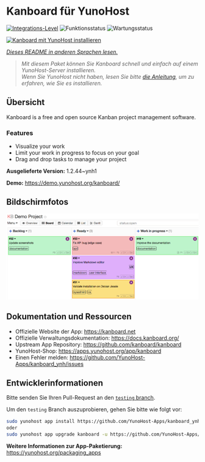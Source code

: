 <!--
N.B.: Diese README wurde automatisch von <https://github.com/YunoHost/apps/tree/master/tools/readme_generator> generiert.
Sie darf NICHT von Hand bearbeitet werden.
-->

# Kanboard für YunoHost

[![Integrations-Level](https://apps.yunohost.org/badge/integration/kanboard)](https://ci-apps.yunohost.org/ci/apps/kanboard/)
![Funktionsstatus](https://apps.yunohost.org/badge/state/kanboard)
![Wartungsstatus](https://apps.yunohost.org/badge/maintained/kanboard)

[![Kanboard mit YunoHost installieren](https://install-app.yunohost.org/install-with-yunohost.svg)](https://install-app.yunohost.org/?app=kanboard)

*[Dieses README in anderen Sprachen lesen.](./ALL_README.md)*

> *Mit diesem Paket können Sie Kanboard schnell und einfach auf einem YunoHost-Server installieren.*  
> *Wenn Sie YunoHost nicht haben, lesen Sie bitte [die Anleitung](https://yunohost.org/install), um zu erfahren, wie Sie es installieren.*

## Übersicht

Kanboard is a free and open source Kanban project management software.

### Features

- Visualize your work
- Limit your work in progress to focus on your goal
- Drag and drop tasks to manage your project


**Ausgelieferte Version:** 1.2.44~ynh1

**Demo:** <https://demo.yunohost.org/kanboard/>

## Bildschirmfotos

![Bildschirmfotos von Kanboard](./doc/screenshots/board.png)

## Dokumentation und Ressourcen

- Offizielle Website der App: <https://kanboard.net>
- Offizielle Verwaltungsdokumentation: <https://docs.kanboard.org/>
- Upstream App Repository: <https://github.com/kanboard/kanboard>
- YunoHost-Shop: <https://apps.yunohost.org/app/kanboard>
- Einen Fehler melden: <https://github.com/YunoHost-Apps/kanboard_ynh/issues>

## Entwicklerinformationen

Bitte senden Sie Ihren Pull-Request an den [`testing` branch](https://github.com/YunoHost-Apps/kanboard_ynh/tree/testing).

Um den `testing` Branch auszuprobieren, gehen Sie bitte wie folgt vor:

```bash
sudo yunohost app install https://github.com/YunoHost-Apps/kanboard_ynh/tree/testing --debug
oder
sudo yunohost app upgrade kanboard -u https://github.com/YunoHost-Apps/kanboard_ynh/tree/testing --debug
```

**Weitere Informationen zur App-Paketierung:** <https://yunohost.org/packaging_apps>
